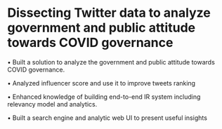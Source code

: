 # Dissecting Twitter data to analyze government and public attitude towards COVID governance

• Built a solution to analyze the government and public attitude towards COVID
governance.

• Analyzed influencer score and use it to improve tweets ranking

• Enhanced knowledge of building end-to-end IR system including relevancy model and
analytics.

• Built a search engine and analytic web UI to present useful insights

